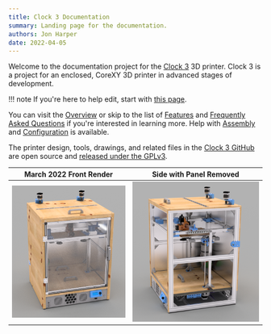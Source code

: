 ```yaml
---
title: Clock 3 Documentation
summary: Landing page for the documentation.
authors: Jon Harper
date: 2022-04-05
---
```


Welcome to the documentation project for the [Clock 3](https://github.com/jon-harper/clock-3/) 3D printer. Clock 3 is a project for an enclosed, CoreXY 3D printer in advanced stages of development.

!!! note
    If you're here to help edit, start with [this page](todo.md).

You can visit the [Overview](overview.md) or skip to the list of [Features](about/features.md) and [Frequently Asked Questions](about/features.md) if you're interested in learning more. Help with [Assembly](assembly/) and [Configuration](config/) is available.

The printer design, tools, drawings, and related files in the [Clock 3 GitHub](https://github.com/jon-harper/clock-3/) are open source and [released under the GPLv3](https://github.com/jon-harper/clock-3).

| March 2022 Front Render | Side with Panel Removed |
|:---:|:---:|
|![front render](img/renders/2022-03-27_panels_final.png) | ![side render](img/renders/2022-03-27_side_view_final.png) |
